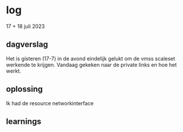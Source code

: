 # log  
17 + 18 juli 2023


## dagverslag

Het is gisteren (17-7) in de avond eindelijk gelukt om de vmss scaleset werkende te krijgen. Vandaag gekeken naar de private links en hoe het werkt. 




## oplossing  
 Ik had de resource networkinterface 



## learnings
